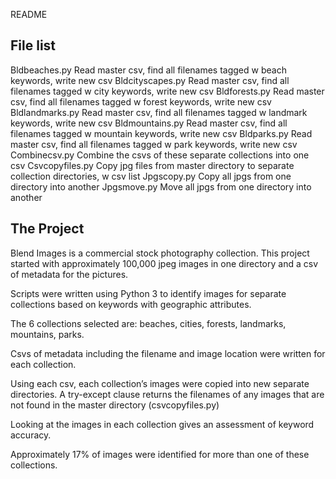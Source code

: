 README

File list
------------
Bldbeaches.py		Read master csv, find all filenames tagged w beach keywords, write new csv
Bldcityscapes.py	Read master csv, find all filenames tagged w city keywords, write new csv
Bldforests.py		Read master csv, find all filenames tagged w forest keywords, write new csv
Bldlandmarks.py	Read master csv, find all filenames tagged w landmark keywords, write new csv
Bldmountains.py	Read master csv, find all filenames tagged w mountain keywords, write new csv
Bldparks.py		Read master csv, find all filenames tagged w park keywords, write new csv
Combinecsv.py		Combine the csvs of these separate collections into one csv
Csvcopyfiles.py		Copy jpg files from master directory to separate collection directories, w csv list
Jpgscopy.py		Copy all jpgs from one directory into another
Jpgsmove.py		Move all jpgs from one directory into another

The Project 
-----------
Blend Images is a commercial stock photography collection. This project started with approximately 100,000 jpeg images in one directory and a csv of metadata for the pictures.

Scripts were written using Python 3 to identify images for separate collections based on keywords with geographic attributes.

The 6 collections selected are: beaches, cities, forests, landmarks, mountains, parks.

Csvs of metadata including the filename and image location were written for each collection.

Using each csv, each collection’s images were copied into new separate directories. A try-except clause returns the filenames of any images that are not found in the master directory (csvcopyfiles.py)

Looking at the images in each collection gives an assessment of keyword accuracy.

Approximately 17% of images were identified for more than one of these collections.

